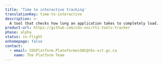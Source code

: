 ```yaml
---
title: 'Time to interactive tracking'
translationKey: time-to-interactive
description: >-
  A tool that checks how long an application takes to completely load.
product-url: https://github.com/cds-snc/tti-tools-tracker
phase: alpha
status: in-flight
onhomepage: false
contact:
  - email: CDSPlatform.PlateformesSNC@tbs-sct.gc.ca
    name: The Platform Team
---
```


